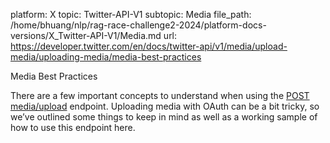 platform: X
topic: Twitter-API-V1
subtopic: Media
file_path: /home/bhuang/nlp/rag-race-challenge2-2024/platform-docs-versions/X_Twitter-API-V1/Media.md
url: https://developer.twitter.com/en/docs/twitter-api/v1/media/upload-media/uploading-media/media-best-practices

Media Best Practices

There are a few important concepts to understand when using the [POST media/upload](https://developer.twitter.com/en/docs/media/upload-media/uploading-media/media-best-practices) endpoint. Uploading media with OAuth can be a bit tricky, so we’ve outlined some things to keep in mind as well as a working sample of how to use this endpoint here.